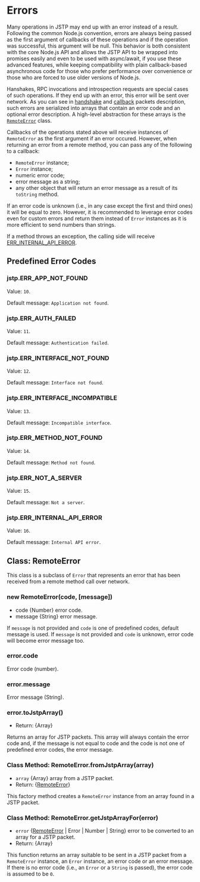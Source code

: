# Errors

Many operations in JSTP may end up with an error instead of a result. Following
the common Node.js convention, errors are always being passed as the first
argument of callbacks of these operations and if the operation was successful,
this argument will be null. This behavior is both consistent with the core
Node.js API and allows the JSTP API to be wrapped into promises easily and even
to be used with async/await, if you use these advanced features, while keeping
compatibility with plain callback-based asynchronous code for those who prefer
performance over convenience or those who are forced to use older versions of
Node.js.

Hanshakes, RPC invocations and introspection requests are special cases of such
operations. If they end up with an error, this error will be sent over
network. As you can see in
[handshake](../protocol.md#handshake-packet-handshake) and
[callback](../protocol.md#remote-call-response-packet-callback) packets
description, such errors are serialized into arrays that contain an error code
and an optional error description. A high-level abstraction for these arrays is
the [`RemoteError`](#class-remoteerror) class.

Callbacks of the operations stated above will receive instances of `RemoteError`
as the first argument if an error occured. However, when returning an error
from a remote method, you can pass any of the following to a callback:

- `RemoteError` instance;
- `Error` instance;
- numeric error code;
- error message as a string;
- any other object that will return an error message as a result
  of its `toString` method.

If an error code is unknown (i.e., in any case except the first and third ones)
it will be equal to zero. However, it is recommended to leverage error codes
even for custom errors and return them instead of `Error` instances as it is
more efficient to send numbers than strings.

If a method throws an exception, the calling side will receive
[ERR_INTERNAL_API_ERROR](#jstperr_internal_api_error).

## Predefined Error Codes

### jstp.ERR_APP_NOT_FOUND

Value: `10`.

Default message: `Application not found`.

### jstp.ERR_AUTH_FAILED

Value: `11`.

Default message: `Authentication failed`.

### jstp.ERR_INTERFACE_NOT_FOUND

Value: `12`.

Default message: `Interface not found`.

### jstp.ERR_INTERFACE_INCOMPATIBLE

Value: `13`.

Default message: `Incompatible interface`.

### jstp.ERR_METHOD_NOT_FOUND

Value: `14`.

Default message: `Method not found`.

### jstp.ERR_NOT_A_SERVER

Value: `15`.

Default message: `Not a server`.

### jstp.ERR_INTERNAL_API_ERROR

Value: `16`.

Default message: `Internal API error`.

## Class: RemoteError

This class is a subclass of `Error` that represents an error that has been
received from a remote method call over network.

### new RemoteError(code, \[message\])

- code {Number} error code.
- message {String} error message.

If `message` is not provided and `code` is one of predefined codes, default
message is used. If `message` is not provided and `code` is unknown, error code
will become error message too.

### error.code

Error code (number).

### error.message

Error message (String).

### error.toJstpArray()

- Return: {Array}

Returns an array for JSTP packets. This array will always contain the error
code and, if the message is not equal to code and the code is not one of
predefined error codes, the error message.

### Class Method: RemoteError.fromJstpArray(array)

- `array` {Array} array from a JSTP packet.
- Return: {[RemoteError](#class-remoteerror)}

This factory method creates a `RemoteError` instance from an array found in a
JSTP packet.

### Class Method: RemoteError.getJstpArrayFor(error)

- `error` {[RemoteError](#class-remoteerror) | Error | Number | String}
  error to be converted to an array for a JSTP packet.
- Return: {Array}

This function returns an array suitable to be sent in a JSTP packet from a
`RemoteError` instance, an `Error` instance, an error code or an error message.
If there is no error code (i.e., an `Error` or a `String` is passed), the error
code is assumed to be `0`.
